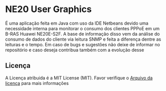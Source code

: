 # NE20 User Graphics

É uma aplicação feita em Java com uso da IDE Netbeans devido uma necessidade interna para monitorar o consumo dos clientes PPPoE em um B-RAS Huawei NE20E-S2F.
A base de informação disso vem da análise do consumo de dados do cliente via leitura SNMP e feita a diferença dentre as leituras e o tempo.
Em caso de bugs e sugestões não deixe de informar no repositório e caso deseja contribua também com a evolução desse 

## Licença

A Licença atribuida é a MIT License (MIT). Favor verifique o [Arquivo da licença](LICENSE.md) para mais informações

